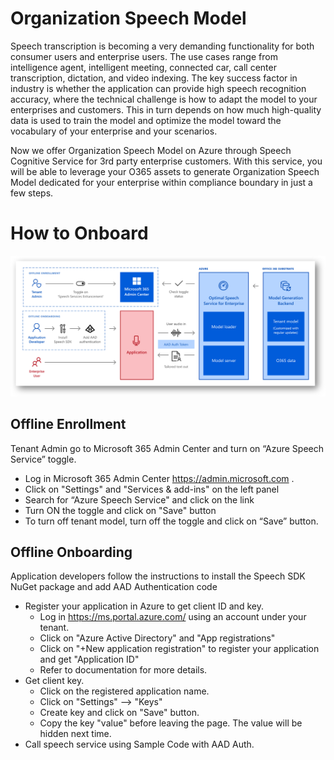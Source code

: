 # Organization Speech Model

Speech transcription is becoming a very demanding functionality for both consumer users and enterprise users. The use cases range from intelligence agent, intelligent meeting, connected car, call center transcription, dictation, and video indexing. The key success factor in industry is whether the application can provide high speech recognition accuracy, where the technical challenge is how to adapt the model to your enterprises and customers. This in turn depends on how much high-quality data is used to train the model and optimize the model toward the vocabulary of your enterprise and your scenarios.   
 
Now we offer Organization Speech Model on Azure through Speech Cognitive Service for 3rd party enterprise customers. With this service, you will be able to leverage your O365 assets to generate Organization Speech Model dedicated for your enterprise within compliance boundary in just a few steps. 

# How to Onboard
![Alt Text](https://github.com/MicrosoftDocs/SpeechService/blob/master/quickstart/organization-speech-model/flow.png)

## Offline Enrollment
Tenant Admin go to Microsoft 365 Admin Center and turn on “Azure Speech Service” toggle. 

* Log in Microsoft 365 Admin Center https://admin.microsoft.com .
* Click on "Settings" and "Services & add-ins" on the left panel
* Search for “Azure Speech Service" and click on the link
* Turn ON the toggle and click on "Save" button
* To turn off tenant model, turn off the toggle and click on “Save” button.

## Offline Onboarding
Application developers follow the instructions to install the Speech SDK NuGet package and add AAD Authentication code

* Register your application in Azure to get client ID and key.
  * Log in https://ms.portal.azure.com/ using an account under your tenant. 
  * Click on "Azure Active Directory" and "App registrations"
  * Click on "+New application registration" to register your application and get "Application ID"
  * Refer to documentation for more details.
* Get client key.
  * Click on the registered application name.
  * Click on "Settings" --> "Keys"
  * Create key and click on "Save" button.
  * Copy the key "value" before leaving the page.  The value will be hidden next time. 
* Call speech service using Sample Code with AAD Auth. 


